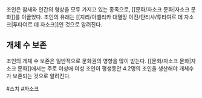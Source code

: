 조인은 참새와 인간의 형상을 모두 가지고 있는 종족으로, [[문화/자소크 문화|자소크 문화]]를 이끌었다. 조인의 유래는 [[지리/아벨리카 대멸망 이전/탄티샤/투타여르 데 자소크|투타여르 데 자소크]]인 것으로 알려진다.

## 개체 수 보존

조인의 개체 수 보존은 일반적으로 문화권의 영향을 많이 받는다. [[문화/자소크 문화|자소크 문화]]애서는 주로 이성애 여성 조인이 평생동안 4.2명의 조인을 생산해야 개체수가 보존되는 것으로 알려진다.

#스치 #자소크 